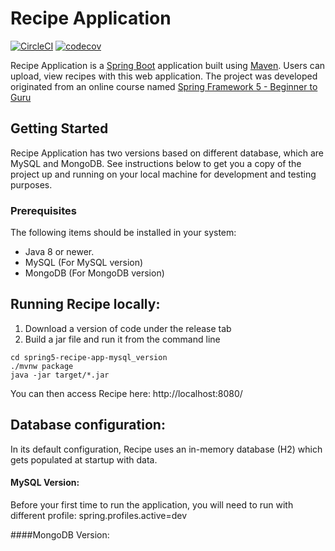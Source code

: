 # Recipe Application

[![CircleCI](https://circleci.com/gh/springframeworkguru/spring5-recipe-app.svg?style=svg)](https://circleci.com/gh/springframeworkguru/spring5-recipe-app) [![codecov](https://codecov.io/gh/zhenquanma/spring5-recipe-app/branch/master/graph/badge.svg)](https://codecov.io/gh/zhenquanma/spring5-recipe-app)


Recipe Application is a [Spring Boot](https://spring.io/guides/gs/spring-boot) application built using [Maven](https://spring.io/guides/gs/maven/). Users can upload, view recipes with this web application. The project was developed originated from an online course named [Spring Framework 5 - Beginner to Guru](https://go.springframework.guru/spring-framework-5-online-course)

## Getting Started
Recipe Application has two versions based on different database, which are MySQL and MongoDB.
See instructions below to get you a copy of the project up and running on your local machine for development and testing purposes.

### Prerequisites
The following items should be installed in your system:
* Java 8 or newer.
* MySQL (For MySQL version)
* MongoDB (For MongoDB version)



## Running Recipe locally:
1. Download a version of code under the release tab
2. Build a jar file and run it from the command line
```
cd spring5-recipe-app-mysql_version
./mvnw package
java -jar target/*.jar
```

You can then access Recipe here: http://localhost:8080/

## Database configuration:
In its default configuration, Recipe uses an in-memory database (H2) which gets populated at startup with data. 

#### MySQL Version:
Before your first time to run the application, you will need to run with different profile: spring.profiles.active=dev

####MongoDB Version:



